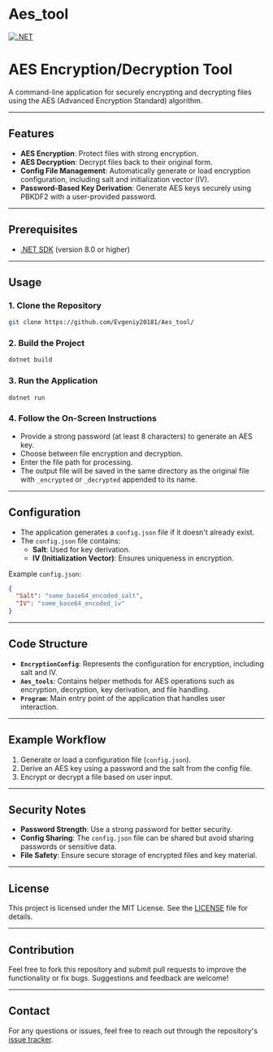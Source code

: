 # Aes_tool
[![.NET](https://github.com/Evgeniy20181/Aes_tools/actions/workflows/dotnet.yml/badge.svg)](https://github.com/Evgeniy20181/Aes_tools/actions/workflows/dotnet.yml)


# AES Encryption/Decryption Tool

A command-line application for securely encrypting and decrypting files using the AES (Advanced Encryption Standard) algorithm.

---

## Features
- **AES Encryption**: Protect files with strong encryption.
- **AES Decryption**: Decrypt files back to their original form.
- **Config File Management**: Automatically generate or load encryption configuration, including salt and initialization vector (IV).
- **Password-Based Key Derivation**: Generate AES keys securely using PBKDF2 with a user-provided password.

---

## Prerequisites
- [.NET SDK](https://dotnet.microsoft.com/download) (version 8.0 or higher)

---

## Usage

### 1. Clone the Repository
```bash
git clone https://github.com/Evgeniy20181/Aes_tool/
```

### 2. Build the Project
```bash
dotnet build
```

### 3. Run the Application
```bash
dotnet run
```

### 4. Follow the On-Screen Instructions
- Provide a strong password (at least 8 characters) to generate an AES key.
- Choose between file encryption and decryption.
- Enter the file path for processing.
- The output file will be saved in the same directory as the original file with `_encrypted` or `_decrypted` appended to its name.

---

## Configuration
- The application generates a `config.json` file if it doesn't already exist.
- The `config.json` file contains:
  - **Salt**: Used for key derivation.
  - **IV (Initialization Vector)**: Ensures uniqueness in encryption.

Example `config.json`:
```json
{
  "Salt": "some_base64_encoded_salt",
  "IV": "some_base64_encoded_iv"
}
```

---

## Code Structure
- **`EncryptionConfig`**: Represents the configuration for encryption, including salt and IV.
- **`Aes_tools`**: Contains helper methods for AES operations such as encryption, decryption, key derivation, and file handling.
- **`Program`**: Main entry point of the application that handles user interaction.

---

## Example Workflow
1. Generate or load a configuration file (`config.json`).
2. Derive an AES key using a password and the salt from the config file.
3. Encrypt or decrypt a file based on user input.

---

## Security Notes
- **Password Strength**: Use a strong password for better security.
- **Config Sharing**: The `config.json` file can be shared but avoid sharing passwords or sensitive data.
- **File Safety**: Ensure secure storage of encrypted files and key material.

---

## License
This project is licensed under the MIT License. See the [LICENSE](LICENSE) file for details.

---

## Contribution
Feel free to fork this repository and submit pull requests to improve the functionality or fix bugs. Suggestions and feedback are welcome!

---

## Contact
For any questions or issues, feel free to reach out through the repository's [issue tracker](https://github.com/Evgeniy20181/Aes_tool/issues).
